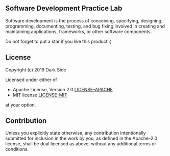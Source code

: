 ## Software Development Practice Lab

Software development is the process of conceiving, specifying, designing, programming, documenting, testing, and bug fixing involved in creating and maintaining applications, frameworks, or other software components.


 Do not forget to put a star if you like this product :)

## License

Copyright (c) 2019 Dark Side

Licensed under either of

 * Apache License, Version 2.0
   [LICENSE-APACHE](http://www.apache.org/licenses/LICENSE-2.0)
 * MIT license
   [LICENSE-MIT](http://opensource.org/licenses/MIT)

at your option.

## Contribution

Unless you explicitly state otherwise, any contribution intentionally submitted
for inclusion in the work by you, as defined in the Apache-2.0 license, shall be
dual licensed as above, without any additional terms or conditions.
